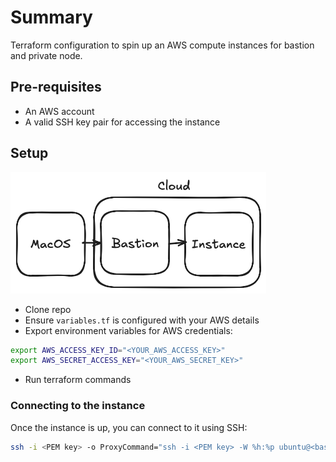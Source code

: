 # Summary

Terraform configuration to spin up an AWS compute instances for bastion and private
node.

## Pre-requisites

- An AWS account
- A valid SSH key pair for accessing the instance

## Setup

![bastion setup](cloud_instances.png)

- Clone repo
- Ensure `variables.tf` is configured with your AWS details
- Export environment variables for AWS credentials:

```bash
export AWS_ACCESS_KEY_ID="<YOUR_AWS_ACCESS_KEY>"
export AWS_SECRET_ACCESS_KEY="<YOUR_AWS_SECRET_KEY>"
```

- Run terraform commands

### Connecting to the instance

Once the instance is up, you can connect to it using SSH:

```bash
ssh -i <PEM key> -o ProxyCommand="ssh -i <PEM key> -W %h:%p ubuntu@<bastion IP/hostname>" ubuntu@<private IP>
```
